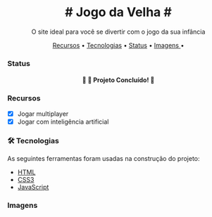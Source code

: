 <h1 align="center"> # Jogo da Velha # </h1>
<p align="center">O site ideal para você se divertir com o jogo da sua infância</p>

<p align="center">
 <a href="#recursos">Recursos</a> •
 <a href="#tecnologias">Tecnologias</a> • 
 <a href="#status">Status</a> • 
 <a href=#imagens"> Imagens </a> • 
</p>


### Status


<h4 align="center"> 
	🎯  🚀 Projeto Concluído! 🎯
</h4>


### Recursos

- [x] Jogar multiplayer
- [x] Jogar com inteligência artificial

### 🛠 Tecnologias

As seguintes ferramentas foram usadas na construção do projeto:

- [HTML](https://pt.wikipedia.org/wiki/HTML/)
- [CSS3](https://pt.wikipedia.org/wiki/CSS3/)
- [JavaScript](https://www.javascript.com/)

### Imagens



